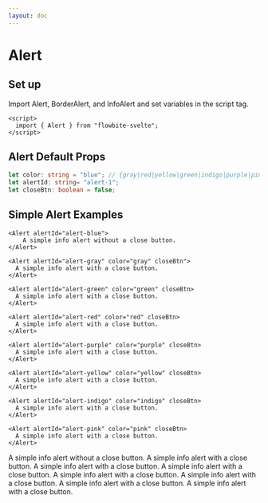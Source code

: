 ```yaml
---
layout: doc
---
```


<script>
  import { Alert, BorderAlert, InfoAlert }from '$lib/index';
</script>

<h1 class="text-3xl w-full text-gray-900 dark:text-white my-8">Alert</h1>

<h2 class="text-2xl w-full dark:text-white py-8">Set up</h2>

<p class="text-gray-900 dark:text-white py-4">
Import Alert, BorderAlert, and InfoAlert and set variables in the script tag.
</p>

```svelte
<script>
  import { Alert } from "flowbite-svelte";
</script>
```

<h2 class="text-2xl w-full text-gray-900 dark:text-white py-8">Alert Default Props</h2>

```ts
let color: string = "blue"; // {gray|red|yellow|green|indigo|purple|pink} 
let alertId: string= "alert-1";
let closeBtn: boolean = false;
```

<h2 class="text-2xl w-full text-gray-900 dark:text-white py-8">Simple Alert Examples</h2>

```svelte
<Alert alertId="alert-blue">
    A simple info alert without a close button.
</Alert>

<Alert alertId="alert-gray" color="gray" closeBtn">
  A simple info alert with a close button.
</Alert>

<Alert alertId="alert-green" color="green" closeBtn>
  A simple info alert with a close button.
</Alert>

<Alert alertId="alert-red" color="red" closeBtn>
  A simple info alert with a close button.
</Alert>

<Alert alertId="alert-purple" color="purple" closeBtn>
  A simple info alert with a close button.
</Alert>

<Alert alertId="alert-yellow" color="yellow" closeBtn>
  A simple info alert with a close button.
</Alert>

<Alert alertId="alert-indigo" color="indigo" closeBtn>
  A simple info alert with a close button.
</Alert>

<Alert alertId="alert-pink" color="pink" closeBtn>
  A simple info alert with a close button.
</Alert>
```

<div class="rounded-xl w-full my-4 mx-auto bg-gradient-to-r bg-white dark:bg-gray-900 border border-gray-200 dark:border-gray-700 p-2 sm:p-6">
  <Alert alertId="alert-blue">
    A simple info alert without a close button.
  </Alert>

  <Alert alertId="alert-gray" color="gray" closeBtn>
    A simple info alert with a close button.
  </Alert>

  <Alert alertId="alert-green" color="green" closeBtn>
    A simple info alert with a close button.
  </Alert>

  <Alert alertId="alert-red" color="red" closeBtn>
    A simple info alert with a close button.
  </Alert>

  <Alert alertId="alert-purple" color="purple" closeBtn>
    A simple info alert with a close button.
  </Alert>

  <Alert alertId="alert-yellow" color="yellow" closeBtn>
    A simple info alert with a close button.
  </Alert>

  <Alert alertId="alert-indigo" color="indigo" closeBtn>
    A simple info alert with a close button.
  </Alert>

  <Alert alertId="alert-pink" color="pink" closeBtn>
    A simple info alert with a close button.
  </Alert>
</div>
